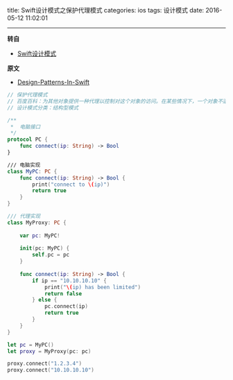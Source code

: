title: Swift设计模式之保护代理模式
categories: ios
tags: 设计模式
date: 2016-05-12 11:02:01

---

<!--head-->

**转自**

* [Swift设计模式](http://qefee.com/tags/%E8%AE%BE%E8%AE%A1%E6%A8%A1%E5%BC%8F/)

**原文**

* [Design-Patterns-In-Swift](https://github.com/ochococo/Design-Patterns-In-Swift#behavioral)



<!--more-->



<!--body-->

```swift
// 保护代理模式
// 百度百科：为其他对象提供一种代理以控制对这个对象的访问。在某些情况下，一个对象不适合或者不能直接引用另一个对象，而代理对象可以在客户端和目标对象之间起到中介的作用
// 设计模式分类：结构型模式

/**
 *  电脑接口
 */
protocol PC {
    func connect(ip: String) -> Bool
}

/// 电脑实现
class MyPC: PC {
    func connect(ip: String) -> Bool {
        print("connect to \(ip)")
        return true
    }
}

/// 代理实现
class MyProxy: PC {
    
    var pc: MyPC!
    
    init(pc: MyPC) {
        self.pc = pc
    }
    
    func connect(ip: String) -> Bool {
        if ip == "10.10.10.10" {
            print("\(ip) has been limited")
            return false
        } else {
            pc.connect(ip)
            return true
        }
    }
}

let pc = MyPC()
let proxy = MyProxy(pc: pc)

proxy.connect("1.2.3.4")
proxy.connect("10.10.10.10")
```
